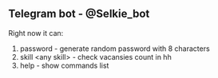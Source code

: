 ## Telegram bot - @Selkie_bot

Right now it can:

1. password - generate random password with 8 characters
2. skill  \<any skill\> - check vacansies count in hh
3. help - show commands list
